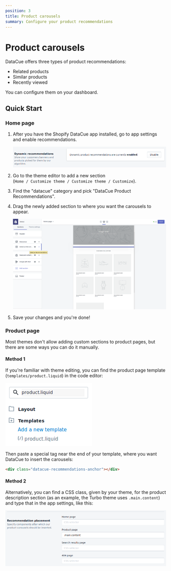 ```yaml
---
position: 3
title: Product carousels
summary: Configure your product recommendations
---
```


# Product carousels

DataCue offers three types of product recommendations:

- Related products
- Similar products
- Recently viewed

You can configure them on your dashboard.

## Quick Start

### Home page

1. After you have the Shopify DataCue app installed, go to app settings and enable recommendations.

   ![Enabling recommendations](./images/enable.png)

2. Go to the theme editor to add a new section  
(`Home / Customize theme / Customize theme / Customize`).

3. Find the "datacue" category and pick "DataCue Product Recommendations".

4. Drag the newly added section to where you want the carousels to appear.

   ![Adding the carousel to the home page](./images/homepage_carousel.png)

5. Save your changes and you're done!

### Product page

Most themes don't allow adding custom sections to product pages, but there are some ways you can do it manually.

#### Method 1

If you're familiar with theme editing, you can find the product page template
(`templates/product.liquid`) in the code editor:

![Finding product.liquid](./images/find_template.png)

Then paste a special tag near the end of your template, where you want DataCue to insert the carousels:

```html
<div class="datacue-recommendations-anchor"></div>
```

#### Method 2

Alternatively, you can find a CSS class, given by your theme, for the product description section (as an example, the Turbo theme uses `.main.content`) and type that in the app settings, like this:

![Using CSS selectors to position the carousels](./images/selector.png)

